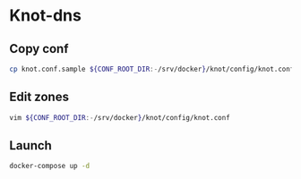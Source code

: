 # Knot-dns

## Copy conf
```bash 
cp knot.conf.sample ${CONF_ROOT_DIR:-/srv/docker}/knot/config/knot.conf
```

## Edit zones
```bash 
vim ${CONF_ROOT_DIR:-/srv/docker}/knot/config/knot.conf
```

## Launch
```bash 
docker-compose up -d
```
